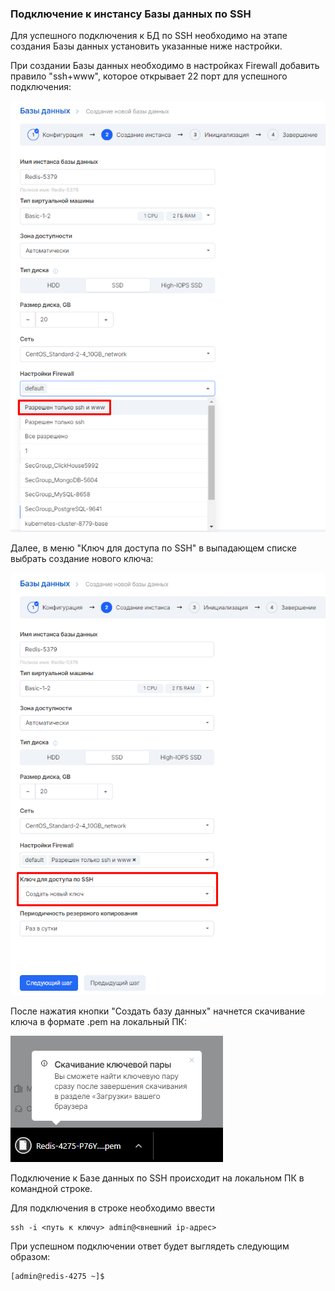 ### Подключение к инстансу Базы данных по SSH

Для успешного подключения к БД по SSH необходимо на этапе создания Базы данных установить указанные ниже настройки.

При создании Базы данных необходимо в настройках Firewall добавить правило "ssh+www", которое открывает 22 порт для успешного подключения:

![](./assets/helpjuice_production-2fuploads-2fupload-2fimage-2f7055-2fdirect-2f1609000020129-1609000020128.png)

Далее, в меню "Ключ для доступа по SSH" в выпадающем списке выбрать создание нового ключа:

![](./assets/helpjuice_production-2fuploads-2fupload-2fimage-2f7055-2fdirect-2f1609000020208-1609000020208.png)

После нажатия кнопки "Создать базу данных" начнется скачивание ключа в формате .pem на локальный ПК:

![](./assets/helpjuice_production-2fuploads-2fupload-2fimage-2f7055-2fdirect-2f1609000020289-1609000020289.png)

Подключение к Базе данных по SSH происходит на локальном ПК в командной строке.

Для подключения в строке необходимо ввести 

```
ssh -i <путь к ключу> admin@<внешний ip-адрес>
```

При успешном подключении ответ будет выглядеть следующим образом:

```
[admin@redis-4275 ~]$
```